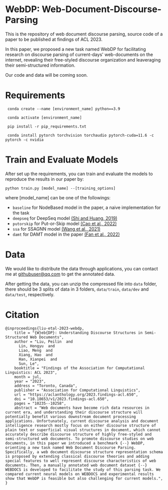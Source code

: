 # WebDP: Web-Document-Discourse-Parsing

This is the repository of web document discourse parsing, source code of a paper to be published at findings of ACL 2023. 

In this paper, we proposed a new task named WebDP for facilitating research on discourse parsing of current-days' web-documents on the internet, revealing their free-styled discourse organization and leaveraging their semi-structured information.

Our code and data will be coming soon.

# Requirements

```
 conda create --name [environment_name] python==3.9
 
 conda activate [environment_name]

 pip install -r pip_requirements.txt

 conda install pytorch torchvision torchaudio pytorch-cuda=11.6 -c pytorch -c nvidia
```

# Train and Evaluate Models

After set up the requirements, you can train and evaluate the models to reproduce the results in our paper by:

 ```python train.py [model_name] --[training_options]```

where [model_name] can be one of the followings:

- `baseline` for NodeBased model in the paper, a naive implementation for the task
- `deepseq` for DeepSeq model [(Shi and Huang, 2019)](https://aaai.org/papers/07007-a-deep-sequential-model-for-discourse-parsing-on-multi-party-dialogues/)
- `putorskip` for Put-or-Skip model [(Cao et al., 2022)](https://link.springer.com/article/10.1007/s11390-021-1076-7)
- `ssa` for SSAGNN model  [(Wang et al., 2021)](https://www.ijcai.org/proceedings/2021/543)
- `damt` for DAMT model in the paper [(Fan et al., 2022)](https://aclanthology.org/2022.coling-1.76/)


# Data

We would like to distribute the data through applications, you can contact me at githubuser@qq.com to get the annotated data.

After getting the data, you can unzip the compressed file into `data` folder, there should be 3 splits of data in 3 folders, `data/train`, `data/dev` and `data/test`, respectively.

# Citation
```
@inproceedings{liu-etal-2023-webdp,
    title = "{W}eb{DP}: Understanding Discourse Structures in Semi-Structured Web Documents",
    author = "Liu, Peilin  and
      Lin, Hongyu  and
      Liao, Meng  and
      Xiang, Hao  and
      Han, Xianpei  and
      Sun, Le",
    booktitle = "Findings of the Association for Computational Linguistics: ACL 2023",
    month = jul,
    year = "2023",
    address = "Toronto, Canada",
    publisher = "Association for Computational Linguistics",
    url = "https://aclanthology.org/2023.findings-acl.650",
    doi = "10.18653/v1/2023.findings-acl.650",
    pages = "10235--10258",
    abstract = "Web documents have become rich data resources in current era, and understanding their discourse structure will potentially benefit various downstream document processing applications. Unfortunately, current discourse analysis and document intelligence research mostly focus on either discourse structure of plain text or superficial visual structures in document, which cannot accurately describe discourse structure of highly free-styled and semi-structured web documents. To promote discourse studies on web documents, in this paper we introduced a benchmark {--} WebDP, orienting a new task named Web Document Discourse Parsing. Specifically, a web document discourse structure representation schema is proposed by extending classical discourse theories and adding special features to well represent discourse characteristics of web documents. Then, a manually annotated web document dataset {--} WEBDOCS is developed to facilitate the study of this parsing task. We compared current neural models on WEBDOCS and experimental results show that WebDP is feasible but also challenging for current models.",
}
```

